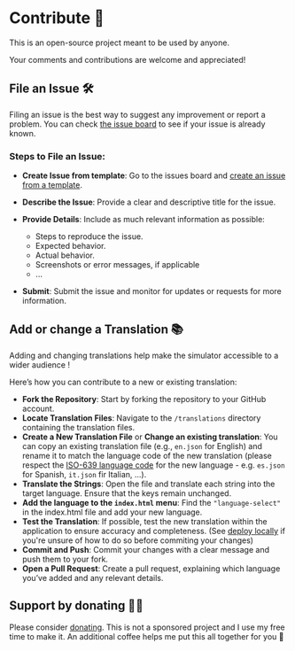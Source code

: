 # Contribute 🤝

This is an open-source project meant to be used by anyone.

Your comments and contributions are welcome and appreciated!

## File an Issue 🛠️

Filing an issue is the best way to suggest any improvement or report a problem. You can check [the issue board](https://github.com/odysseu/python-app/issues?q=is%3Aissue) to see if your issue is already known.

### Steps to File an Issue:

- **Create Issue from template**: Go to the issues board and [create an issue from a template](https://github.com/odysseu/HabitatCalc/issues/new/choose).
- **Describe the Issue**: Provide a clear and descriptive title for the issue.
- **Provide Details**: Include as much relevant information as possible:
   - Steps to reproduce the issue.
   - Expected behavior.
   - Actual behavior.
   - Screenshots or error messages, if applicable
   - ...

- **Submit**: Submit the issue and monitor for updates or requests for more information.

## Add or change a Translation 📚️

Adding and changing translations help make the simulator accessible to a wider audience !

Here’s how you can contribute to a new or existing translation:

- **Fork the Repository**: Start by forking the repository to your GitHub account.
- **Locate Translation Files**: Navigate to the `/translations` directory containing the translation files.
- **Create a New Translation File** or **Change an existing translation**: You can copy an existing translation file (e.g., `en.json` for English) and rename it to match the language code of the new translation (please respect the [ISO-639 language code](https://en.wikipedia.org/wiki/List_of_ISO_639_language_codes) for the new language - e.g. `es.json` for Spanish, `it.json` fir Italian, ...).
- **Translate the Strings**: Open the file and translate each string into the target language. Ensure that the keys remain unchanged.
- **Add the language to the `index.html` menu**: Find the `"language-select"` in the index.html file and add your new language.
- **Test the Translation**: If possible, test the new translation within the application to ensure accuracy and completeness. (See [deploy locally](https://github.com/odysseu/HabitatCalc/tree/main?tab=readme-ov-file#deploy-locally-) if you're unsure of how to do so before commiting your changes)
- **Commit and Push**: Commit your changes with a clear message and push them to your fork.
- **Open a Pull Request**: Create a pull request, explaining which language you’ve added and any relevant details.

## Support by donating 🙏💟

Please consider [donating](https://github.com/sponsors/odysseu). This is not a sponsored project and I use my free time to make it.
An additional coffee helps me put this all together for you 🙂
